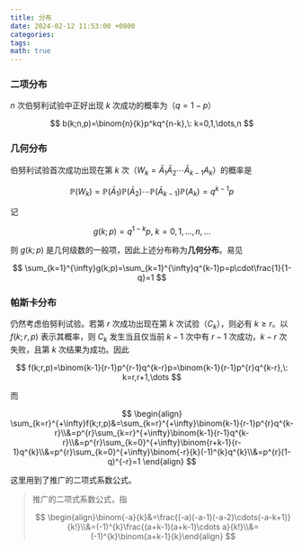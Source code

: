 ```yaml
---
title: 分布
date: 2024-02-12 11:53:00 +0800
categories:
tags:
math: true
---
```


### 二项分布
$n$ 次伯努利试验中正好出现 $k$ 次成功的概率为（$q=1-p$）

$$
b(k;n,p)=\binom{n}{k}p^kq^{n-k},\: k=0,1,\dots,n
$$

### 几何分布
伯努利试验首次成功出现在第 $k$ 次（$W_k=\bar A_1\bar A_2\cdots\bar A_{k-1}A_k$）的概率是

$$
\mathbb P(W_k)=\mathbb P(\bar A_1)\mathbb P(\bar A_2)\cdots\mathbb P(\bar A_{k-1})\mathbb P(A_k)=q^{k-1}p
$$

记

$$
g(k;p)=q^{1-k}p,\: k=0,1,\dots,n,\dots
$$

则 $g(k;p)$ 是几何级数的一般项，因此上述分布称为**几何分布**。易见

$$
\sum_{k=1}^{\infty}g(k;p)=\sum_{k=1}^{\infty}q^{k-1}p=p\cdot\frac{1}{1-q}=1
$$

### 帕斯卡分布
仍然考虑伯努利试验。若第 $r$ 次成功出现在第 $k$ 次试验（$C_k$），则必有 $k\geq r$。以 $f(k;r,p)$ 表示其概率，则 $C_k$ 发生当且仅当前 $k-1$ 次中有 $r-1$ 次成功，$k-r$ 次失败，且第 $k$ 次结果为成功。因此

$$
f(k;r,p)=\binom{k-1}{r-1}p^{r-1}q^{k-r}p=\binom{k-1}{r-1}p^{r}q^{k-r},\: k=r,r+1,\dots
$$

而

$$
\begin{align}
\sum_{k=r}^{+\infty}f(k;r,p)&=\sum_{k=r}^{+\infty}\binom{k-1}{r-1}p^{r}q^{k-r}\\&=p^{r}\sum_{k=r}^{+\infty}\binom{k-1}{r-1}q^{k-r}\\&=p^{r}\sum_{k=0}^{+\infty}\binom{r+k-1}{r-1}q^{k}\\&=p^{r}\sum_{k=0}^{+\infty}\binom{-r}{k}(-1)^{k}q^{k}\\&=p^{r}(1-q)^{-r}=1
\end{align}
$$

这里用到了推广的二项式系数公式。

<blockquote class="prompt-tip">
推广的二项式系数公式，指
<div style="text-align:center;">

$$
\begin{align}\binom{-a}{k}&=\frac{(-a)(-a-1)(-a-2)\cdots(-a-k+1)}{k!}\\&=(-1)^{k}\frac{(a+k-1)(a+k-1)\cdots a}{k!}\\&=(-1)^{k}\binom{a+k-1}{k}\end{align}
$$

</div>


</blockquote>